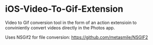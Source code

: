 # iOS-Video-To-Gif-Extension
Video to Gif conversion tool in the form of an action extensioin to conviniently convert videos directly in the Photos app.

Uses NSGif2 for file conversion: https://github.com/metasmile/NSGIF2
